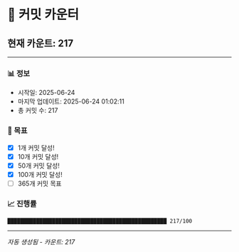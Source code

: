 # 🔢 커밋 카운터

## 현재 카운트: 217

---

### 📊 정보
- 시작일: 2025-06-24
- 마지막 업데이트: 2025-06-24 01:02:11
- 총 커밋 수: 217

### 🎯 목표
- [x] 1개 커밋 달성!
- [x] 10개 커밋 달성!
- [x] 50개 커밋 달성!
- [x] 100개 커밋 달성!
- [ ] 365개 커밋 목표

### 📈 진행률
```
██████████████████████████████████████████████████ 217/100
```

---
*자동 생성됨 - 카운트: 217*
